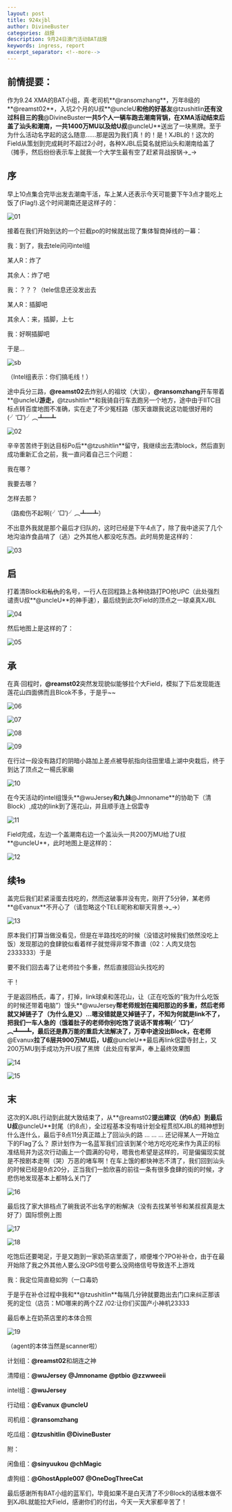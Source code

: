 ```yaml
---
layout: post
title: 924xjbl
author: DivineBuster
categories: 战报
description: 9月24日澳门活动BAT战报
keywords: ingress, report
excerpt_separator: <!--more-->
---
```


## 前情提要：

作为9.24 XMA的BAT小组，真·老司机**@ransomzhang**，万年8级的**@reamst02**，入坑2个月的U叔**@uncleU**和他的好基友**@tzushitlin**还有没过科目三的我**@DivineBuster**一共5个人一辆车跑去潮南背锅，在XMA活动结束后盖了汕头和潮南，一共1400万MU以及给U叔**@uncleU**送出了一块黑牌。至于为什么活动名字起的这么随意……那是因为我们真！的！是！XJBL的！这次的Field从策划到完成耗时不超过2小时，各种XJBL后莫名就把汕头和潮南给盖了（摊手，然后纷纷表示车上就我一个大学生最有空了赶紧背战报锅→_→

<!--more-->

## 序

早上10点集合完毕出发去潮南干活，车上某人还表示今天可能要下午3点才能吃上饭了(Flag!).这个时间潮南还是这样子的：

![01](http://ww2.sinaimg.cn/mw690/66d9af2bgw1f8m8m056tfj20k00zkgpx.jpg)

接着在我们开始到达的一个拦截po的时候就出现了集体智商掉线的一幕：

我：到了，我去tele问问intel组

某人R：炸了

其余人：炸了吧

我：？？？（tele信息还没发出去

某人R：插脚吧

其余人：来，插脚，上七

我：好啊插脚吧

于是…

![sb](http://ww2.sinaimg.cn/mw690/66d9af2bgw1f8nanug14xj20il09wmyg.jpg)

（Intel组表示：你们搞毛线！）

途中兵分三路，**@reamst02**去炸别人的祖坟（大误），**@ransomzhang**开车带着**@uncleU**游走，**@tzushitlin**和我骑自行车去跑另一个地方，途中由于IITC目标点转百度地图不准确，实在走了不少冤枉路（那天谁跟我说这功能很好用的(╯‵□′)╯︵┻━┻

![02](http://ww4.sinaimg.cn/mw690/66d9af2bgw1f8m8m0hix4j20qo0zkq8l.jpg)

辛辛苦苦终于到达目标Po后**@tzushitlin**留守，我继续出去清block，然后直到成功重新汇合之前，我一直问着自己三个问题：

我在哪？

我要去哪？

怎样去那？

（路痴伤不起啊(╯‵□′)╯︵┻━┻）

不出意外我就是那个最后才归队的，这时已经是下午4点了，除了我中途买了几个地沟油炸食品啃了（逃）之外其他人都没吃东西。此时局势是这样的：

![03](http://ww3.sinaimg.cn/mw690/66d9af2bgw1f8m8m0wrqqj20ny0zkgnz.jpg)

## 启

打着清Block和~~私仇~~的名号，一行人在回程路上各种绕路打PO抢UPC（此处强烈谴责U叔**@uncleU**的神手速），最后绕到此次Field的顶点之一球桌真XJBL

![04](http://ww3.sinaimg.cn/mw690/66d9af2bgw1f8m8m1erk7j20iu0dsdn1.jpg)

然后地图上是这样的了：

![05](http://ww3.sinaimg.cn/mw690/66d9af2bgw1f8m8m1wcyoj20k00zk42f.jpg)

## 承

在真·回程时，**@reamst02**突然发现貌似能够拉个大Field，模拟了下后发现能连莲花山四面佛而且Blcok不多，于是乎~~

![06](http://ww3.sinaimg.cn/mw690/66d9af2bgw1f8m8m1lv9kj20l80lgwk4.jpg)

![07](http://ww3.sinaimg.cn/mw690/66d9af2bgw1f8m8m2q2loj209p0h8jug.jpg)

![08](http://ww1.sinaimg.cn/mw690/66d9af2bgw1f8m8m2ve8hj209s0hetbk.jpg)

![09](http://ww1.sinaimg.cn/mw690/66d9af2bgw1f8m8m3kgm5j20je0ecq8q.jpg)

在行过一段没有路灯的阴暗小路加上差点被导航指向往田里墙上湖中央栽后，终于到达了顶点之一楊氏家廟

![10](http://ww1.sinaimg.cn/mw690/66d9af2bgw1f8m8m3xb0gj20jq0dy7bw.jpg)

在今天活动的intel组馒头**@wuJersey**和九妹**@Jmnoname**的协助下（清Block）,成功的link到了莲花山，并且顺手连上侶雲寺

![11](http://ww2.sinaimg.cn/mw690/66d9af2bgw1f8m8m4f5wsj20k00eawl6.jpg)

Field完成，左边一个盖潮南右边一个盖汕头一共200万MU给了U叔**@uncleU**，此时地图上是这样的：

![12](http://ww2.sinaimg.cn/mw690/66d9af2bgw1f8m8m4r6ikj20ny0zkmzh.jpg)

## 续~~1s~~

盖完后我们赶紧滚蛋去找吃的，然而这破事并没有完，刚开了5分钟，某老师**@Evanux**不开心了（请忽略这个TELE昵称和聊天背景→_→）

![13](http://ww2.sinaimg.cn/mw690/66d9af2bgw1f8m8m597d3j20k00zk76g.jpg)

原本我们打算当做没看见，但是在半路找吃的时候（没错这时候我们依然没吃上饭）发现那边的食肆貌似看着样子就觉得非常不靠谱（02：人肉叉烧包2333333）于是

要不我们回去毒了让老师拉个多重，然后直接回汕头找吃的

干！

于是返回杨氏，毒了，打掉，link球桌和莲花山，让（正在吃饭的“我为什么吃饭的时候还带着电脑”）馒头**@wuJersey**帮老师规划在揭阳那边的多重，然后老师就又掉链子了（为什么是又）…嗯没错就是又掉链子了，不知为何就是link不了，把我们一车人急的（饿着肚子的老师你别吃饱了说话不胃疼啊(╯‵□′)╯︵┻━┻，最后还是靠万能的重启大法解决了，万幸中途没出Block，在老师**@Evanux**拉了6层共900万MU后，U叔**@uncleU**最后再link侶雲寺封上，又200万MU到手成功为开U叔了黑牌（此处应有掌声，奉上最终效果图

![14](http://ww4.sinaimg.cn/mw690/66d9af2bgw1f8m8m5qaa0j20bx0aagma.jpg)

![15](http://ww2.sinaimg.cn/mw690/66d9af2bgw1f8m8m60g7kj20hs0vk3zm.jpg)

## 末

这次的XJBL行动到此就大致结束了，从**@reamst02**提出建议（约6点）到最后U叔**@uncleU**封尾（约8点），全过程基本没有啥计划全程贯彻XJBL的精神想到什么连什么，最后于8点11分真正踏上了回汕头的路
…
…
…
还记得某人一开始立下的Flag了么？
原计划作为一名蓝军我们应该到某个地方吃吃吃来作为真正的标准结局并为这次行动画上一个圆满的句号，嗯我也希望是这样的，可是偏偏现实就是不按剧本走啊（哭）万恶的堵车啊！在车上饿的都快神志不清了，我们回到汕头的时候已经是9点20分，正当我们一脸欣喜的前往一条有很多食肆的街的时候，才悲伤地发现基本上都特么关门了

![16](http://ww4.sinaimg.cn/mw690/66d9af2bgw1f8m8m6iit6j20h60juald.jpg)

最后找了家大排档点了碗我说不出名字的粉解决（没有去找某爷爷和某叔叔真是太好了）国际惯例上图

![17](http://ww2.sinaimg.cn/mw690/66d9af2bgw1f8m8m6zbhlj20zk0qo751.jpg)

![18](http://ww3.sinaimg.cn/mw690/66d9af2bgw1f8m8m79w39j20qo0zkwfl.jpg)

吃饱后还要喝足，于是又跑到一家奶茶店里面了，顺便堆个7PO补补仓，由于在最开始除了我之外其他人要么没GPS信号要么没网络信号导致连不上游戏

我：我定位简直稳如狗（一口毒奶

于是乎在补仓过程中我和**@tzushitlin**每隔几分钟就要跑出去门口来纠正那该死的定位（店员：MD哪来的两个ZZ  /02:让你们买国产小神机23333

最后奉上在奶茶店里的本体合照

![19](http://ww3.sinaimg.cn/mw690/66d9af2bgw1f8m8m7rcvdj20cw0h70x2.jpg)

（agent的本体当然是scanner啦）

计划组：**@reamst02**和胡连之神

清障组：**@wuJersey** **@Jmnoname** **@ptbio**	**@zzwweeii**

intel组：**@wuJersey**

行动组：**@Evanux** **@uncleU**

司机组：**@ransomzhang**

吃瓜组：**@tzushitlin** **@DivineBuster** 

附：

闲鱼组：**@sinyuukou** **@chMagic**

虐狗组：**@GhostApple007** **@OneDogThreeCat**

最后感谢所有BAT小组的蓝军们，毕竟如果不是白天清了不少Block的话根本做不到XJBL就能拉大Field，感谢你们的付出，今天一天大家都辛苦了！
